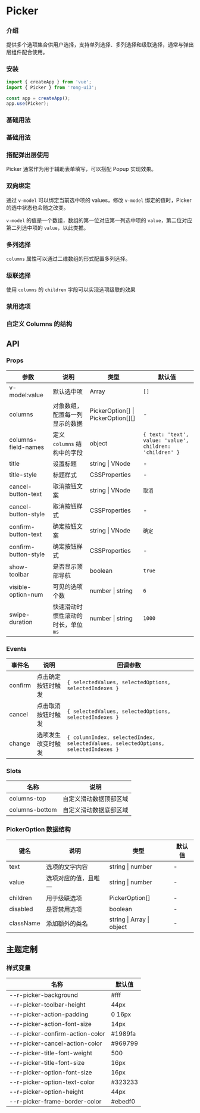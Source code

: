 # Picker

### 介绍

提供多个选项集合供用户选择，支持单列选择、多列选择和级联选择，通常与弹出层组件配合使用。


### 安装

```javascript
import { createApp } from 'vue';
import { Picker } from 'rong-ui3';

const app = createApp();
app.use(Picker);
```

### 基础用法
### 基础用法
<script setup>
  import Base from '../demo/Base.vue?raw'
</script>
<HljsBlock :code="Base"></HljsBlock>


### 搭配弹出层使用
Picker 通常作为用于辅助表单填写，可以搭配 Popup 实现效果。
<script setup>
  import Popup from '../demo/Popup.vue?raw'
</script>
<HljsBlock :code="Popup"></HljsBlock>


### 双向绑定
通过 `v-model` 可以绑定当前选中项的 values，修改 `v-model` 绑定的值时，Picker 的选中状态也会随之改变。

`v-model` 的值是一个数组，数组的第一位对应第一列选中项的 `value`，第二位对应第二列选中项的 `value`，以此类推。
<script setup>
  import Model from '../demo/Model.vue?raw'
</script>
<HljsBlock :code="Model"></HljsBlock>


### 多列选择
`columns` 属性可以通过二维数组的形式配置多列选择。
<script setup>
  import Multiple from '../demo/Multiple.vue?raw'
</script>
<HljsBlock :code="Multiple"></HljsBlock>


### 级联选择
使用 `columns` 的 `children` 字段可以实现选项级联的效果
<script setup>
  import Cascade from '../demo/Cascade.vue?raw'
</script>
<HljsBlock :code="Cascade"></HljsBlock>

### 禁用选项
<script setup>
  import Disabled from '../demo/Disabled.vue?raw'
</script>
<HljsBlock :code="Disabled"></HljsBlock>


### 自定义 Columns 的结构
<script setup>
  import CustomColumns from '../demo/CustomColumns.vue?raw'
</script>
<HljsBlock :code="CustomColumns"></HljsBlock>



## API

### Props

| 参数                 | 说明                               | 类型                               | 默认值 |
|----------------------|----------------------------------|------------------------------------|--------|
| v-model:value        | 默认选中项                         | Array                              | `[]`   |
| columns              | 对象数组，配置每一列显示的数据      | PickerOption[] \| PickerOption[][] | -      |
| columns-field-names                  | 定义 `columns` 结构中的字段                   | object  | `{ text: 'text', value: 'value', children: 'children' }`    |
| title                | 设置标题                           | string \| VNode                    | -      |
| title-style          | 标题样式                           | CSSProperties                      | -      |
| cancel-button-text   | 取消按钮文案                       | string \| VNode                    | `取消` |
| cancel-button-style  | 取消按钮样式                       | CSSProperties                      | -      |
| confirm-button-text  | 确定按钮文案                       | string \| VNode                    | `确定` |
| confirm-button-style | 确定按钮样式                       | CSSProperties                      | -      |
| show-toolbar         | 是否显示顶部导航                   | boolean                            | `true` |
| visible-option-num   | 可见的选项个数                     | number \| string                   | `6`    |
| swipe-duration       | 快速滑动时惯性滚动的时长，单位 `ms` | number \| string                   | `1000` |


### Events

| 事件名 | 说明           | 回调参数     |
|--------|----------------|--------------|
| confirm  | 点击确定按钮时触发 | `{ selectedValues, selectedOptions, selectedIndexes }` |
| cancel  | 点击取消按钮时触发 | `{ selectedValues, selectedOptions, selectedIndexes }` |
| change  | 选项发生改变时触发 | `{ columnIndex, selectedIndex, selectedValues, selectedOptions, selectedIndexes }` |

### Slots

| 名称 | 说明           | 
|--------|----------------|
| columns-top  | 自定义滑动数据顶部区域 |
| columns-bottom  | 自定义滑动数据底部区域 |

### PickerOption 数据结构

| 键名      | 说明                | 类型                      | 默认值 |
|-----------|-------------------|---------------------------|--------|
| text      | 选项的文字内容      | string \| number          | -      |
| value     | 选项对应的值，且唯一 | string \| number          | -      |
| children  | 用于级联选项        | PickerOption[]            | -      |
| disabled  | 是否禁用选项        | boolean                   | -      |
| className | 添加额外的类名      | string \| Array \| object | -      |

## 主题定制

### 样式变量

| 名称                            | 默认值  |
|---------------------------------|---------|
| --r-picker-background           | #fff    |
| --r-picker-toolbar-height       | 44px    |
| --r-picker-action-padding       | 0 16px  |
| --r-picker-action-font-size     | 14px    |
| --r-picker-confirm-action-color | #1989fa |
| --r-picker-cancel-action-color  | #969799 |
| --r-picker-title-font-weight    | 500     |
| --r-picker-title-font-size      | 16px    |
| --r-picker-option-font-size     | 16px    |
| --r-picker-option-text-color    | #323233 |
| --r-picker-option-height        | 44px    |
| --r-picker-frame-border-color   | #ebedf0 |

